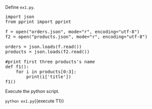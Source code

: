 
Define `ex1.py`.

<pre class="file" data-filename="ex1.py" data-target="replace">
import json
from pprint import pprint 

f = open("orders.json", mode="r", encoding="utf-8")
f2 = open("products.json", mode="r", encoding="utf-8")

orders = json.loads(f.read())
products = json.loads(f2.read())

#print first three products's name
def f1():
    for i in products[0:3]:
        print(i['title'])
f1()
</pre>


Execute the python script.

`python ex1.py`{{execute T1}}
